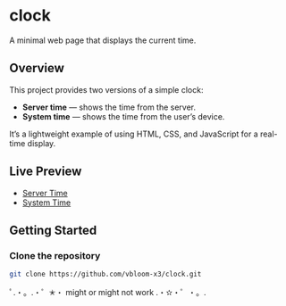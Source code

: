 # clock

A minimal web page that displays the current time.

## Overview

This project provides two versions of a simple clock:
- **Server time** — shows the time from the server.
- **System time** — shows the time from the user’s device.

It’s a lightweight example of using HTML, CSS, and JavaScript for a real-time display.

## Live Preview

- [Server Time](https://htmlpreview.github.io/?https://github.com/vbloom-x3/clock/blob/main/src/server/index.html)
- [System Time](https://htmlpreview.github.io/?https://github.com/vbloom-x3/clock/blob/main/src/system/index.html)

## Getting Started

### Clone the repository
```bash
git clone https://github.com/vbloom-x3/clock.git
```

ﾟ.・。.・゜✭・ might or might not work .・✫・゜・。.
